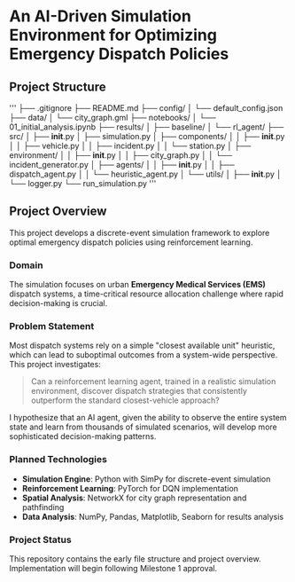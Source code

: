 # An AI-Driven Simulation Environment for Optimizing Emergency Dispatch Policies

## Project Structure
'''
├── .gitignore
├── README.md
├── config/
│   └── default_config.json
├── data/
│   └── city_graph.gml
├── notebooks/
│   └── 01_initial_analysis.ipynb
├── results/
│   ├── baseline/
│   └── rl_agent/
├── src/
│   ├── __init__.py
│   ├── simulation.py
│   ├── components/
│   │   ├── __init__.py
│   │   ├── vehicle.py
│   │   ├── incident.py
│   │   └── station.py
│   ├── environment/
│   │   ├── __init__.py
│   │   ├── city_graph.py
│   │   └── incident_generator.py
│   ├── agents/
│   │   ├── __init__.py
│   │   ├── dispatch_agent.py
│   │   └── heuristic_agent.py
│   └── utils/
│       ├── __init__.py
│       └── logger.py
└── run_simulation.py
'''

## Project Overview
This project develops a discrete-event simulation framework to explore optimal emergency dispatch policies using reinforcement learning.

### Domain
The simulation focuses on urban **Emergency Medical Services (EMS)** dispatch systems, a time-critical resource allocation challenge where rapid decision-making is crucial.

### Problem Statement
Most dispatch systems rely on a simple "closest available unit" heuristic, which can lead to suboptimal outcomes from a system-wide perspective. This project investigates:

> Can a reinforcement learning agent, trained in a realistic simulation environment, discover dispatch strategies that consistently outperform the standard closest-vehicle approach?

I hypothesize that an AI agent, given the ability to observe the entire system state and learn from thousands of simulated scenarios, will develop more sophisticated decision-making patterns.

### Planned Technologies
* **Simulation Engine**: Python with SimPy for discrete-event simulation
* **Reinforcement Learning**: PyTorch for DQN implementation
* **Spatial Analysis**: NetworkX for city graph representation and pathfinding
* **Data Analysis**: NumPy, Pandas, Matplotlib, Seaborn for results analysis

### Project Status
This repository contains the early file structure and project overview. Implementation will begin following Milestone 1 approval.